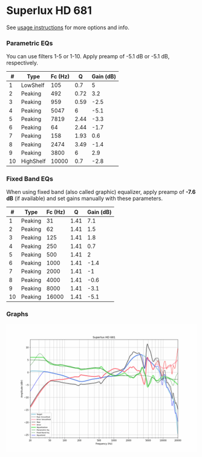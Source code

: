 # Superlux HD 681
See [usage instructions](https://github.com/jaakkopasanen/AutoEq#usage) for more options and info.

### Parametric EQs
You can use filters 1-5 or 1-10. Apply preamp of -5.1 dB or -5.1 dB, respectively.

|   # | Type      |   Fc (Hz) |    Q |   Gain (dB) |
|-----|-----------|-----------|------|-------------|
|   1 | LowShelf  |       105 | 0.7  |         5   |
|   2 | Peaking   |       492 | 0.72 |         3.2 |
|   3 | Peaking   |       959 | 0.59 |        -2.5 |
|   4 | Peaking   |      5047 | 6    |        -5.1 |
|   5 | Peaking   |      7819 | 2.44 |        -3.3 |
|   6 | Peaking   |        64 | 2.44 |        -1.7 |
|   7 | Peaking   |       158 | 1.93 |         0.6 |
|   8 | Peaking   |      2474 | 3.49 |        -1.4 |
|   9 | Peaking   |      3800 | 6    |         2.9 |
|  10 | HighShelf |     10000 | 0.7  |        -2.8 |

### Fixed Band EQs
When using fixed band (also called graphic) equalizer, apply preamp of **-7.6 dB** (if available) and set gains manually with these parameters.

|   # | Type    |   Fc (Hz) |    Q |   Gain (dB) |
|-----|---------|-----------|------|-------------|
|   1 | Peaking |        31 | 1.41 |         7.1 |
|   2 | Peaking |        62 | 1.41 |         1.5 |
|   3 | Peaking |       125 | 1.41 |         1.8 |
|   4 | Peaking |       250 | 1.41 |         0.7 |
|   5 | Peaking |       500 | 1.41 |         2   |
|   6 | Peaking |      1000 | 1.41 |        -1.4 |
|   7 | Peaking |      2000 | 1.41 |        -1   |
|   8 | Peaking |      4000 | 1.41 |        -0.6 |
|   9 | Peaking |      8000 | 1.41 |        -3.1 |
|  10 | Peaking |     16000 | 1.41 |        -5.1 |

### Graphs
![](./Superlux%20HD%20681.png)
